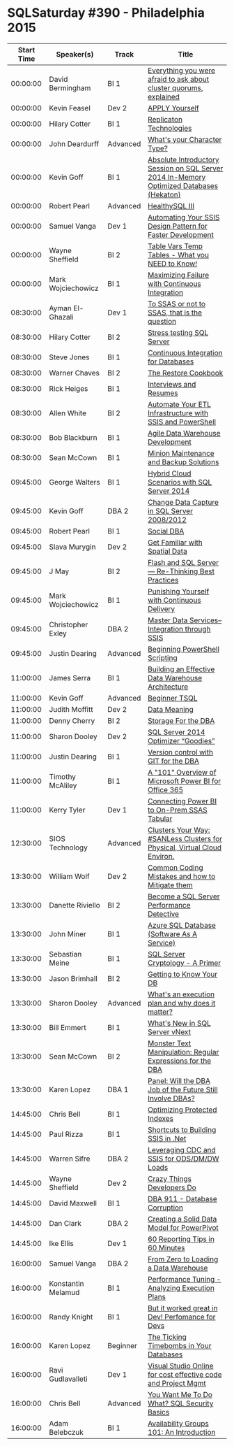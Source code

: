 # SQLSaturday #390 - Philadelphia 2015
Start Time|Speaker(s)|Track|Title
---|---|---|---
00:00:00|David Bermingham|BI 1|[Everything you were afraid to ask about cluster quorums, explained](12412.md)
00:00:00|Kevin Feasel|Dev 2|[APPLY Yourself](14224.md)
00:00:00|Hilary Cotter|BI 1|[Replicaton Technologies](14991.md)
00:00:00|John Deardurff|Advanced|[What's your Character Type?](17216.md)
00:00:00|Kevin Goff|BI 1|[Absolute Introductory Session on SQL Server 2014 In-Memory Optimized Databases (Hekaton)](18346.md)
00:00:00|Robert Pearl|Advanced|[HealthySQL III](23555.md)
00:00:00|Samuel Vanga|Dev 1|[Automating Your SSIS Design Pattern for Faster Development](23915.md)
00:00:00|Wayne Sheffield|BI 2|[Table Vars  Temp Tables - What you NEED to Know!](27774.md)
00:00:00|Mark Wojciechowicz|BI 1|[Maximizing Failure with Continuous Integration](35780.md)
08:30:00|Ayman El-Ghazali|Dev 1|[To SSAS or not to SSAS, that is the question](10103.md)
08:30:00|Hilary Cotter|BI 2|[Stress testing SQL Server](14989.md)
08:30:00|Steve Jones|BI 1|[Continuous Integration for Databases](24554.md)
08:30:00|Warner Chaves|BI 2|[The Restore Cookbook](27651.md)
08:30:00|Rick Heiges|BI 1|[Interviews and Resumes](35686.md)
08:30:00|Allen White|BI 2|[Automate Your ETL Infrastructure with SSIS and PowerShell](36037.md)
08:30:00|Bob Blackburn|BI 1|[Agile Data Warehouse Development](36097.md)
08:30:00|Sean McCown|BI 1|[Minion Maintenance and Backup Solutions](37775.md)
09:45:00|George Walters|BI 1|[Hybrid Cloud Scenarios with SQL Server 2014](14563.md)
09:45:00|Kevin Goff|DBA 2|[Change Data Capture in SQL Server 2008/2012](18340.md)
09:45:00|Robert Pearl|BI 1|[Social DBA](23554.md)
09:45:00|Slava Murygin|Dev 2|[Get Familiar with Spatial Data](27538.md)
09:45:00|J May|BI 2|[Flash and SQL Server— Re-Thinking Best Practices](35710.md)
09:45:00|Mark Wojciechowicz|BI 1|[Punishing Yourself with Continuous Delivery](35781.md)
09:45:00|Christopher Exley|DBA 2|[Master Data Services– Integration through SSIS](36307.md)
09:45:00|Justin Dearing|Advanced|[Beginning PowerShell Scripting](36418.md)
11:00:00|James Serra|BI 1|[Building an Effective Data Warehouse Architecture](15648.md)
11:00:00|Kevin Goff|Advanced|[Beginner TSQL ](18343.md)
11:00:00|Judith Moffitt|Dev 2|[Data Meaning](20997.md)
11:00:00|Denny Cherry|BI 2|[Storage For the DBA](21078.md)
11:00:00|Sharon Dooley|Dev 2|[SQL Server 2014 Optimizer “Goodies”](24403.md)
11:00:00|Justin Dearing|BI 1|[Version control with GIT for the DBA](28346.md)
11:00:00|Timothy McAliley|BI 1|[A "101" Overview  of Microsoft Power BI for Office 365 ](35919.md)
11:00:00|Kerry Tyler|Dev 1|[Connecting Power BI to On-Prem SSAS Tabular](37662.md)
12:30:00|SIOS Technology|Advanced|[Clusters Your Way: #SANLess Clusters for Physical, Virtual  Cloud Environ.](37455.md)
13:30:00|William Wolf|Dev 2|[Common Coding Mistakes and how to Mitigate them](22092.md)
13:30:00|Danette Riviello|BI 2|[Become a SQL Server Performance Detective](35656.md)
13:30:00|John Miner|BI 1|[Azure SQL Database (Software As A Service)](35695.md)
13:30:00|Sebastian Meine|BI 1|[SQL Server Cryptology - A Primer](35966.md)
13:30:00|Jason Brimhall|BI 2|[Getting to Know Your DB](36062.md)
13:30:00|Sharon Dooley|Advanced|[What's an execution plan and why does it matter?](36414.md)
13:30:00|Bill Emmert|BI 1|[What's New in SQL Server vNext](36415.md)
13:30:00|Sean McCown|BI 2|[Monster Text Manipulation: Regular Expressions for the DBA](37776.md)
13:30:00|Karen Lopez|DBA 1|[Panel: Will the DBA Job of the Future Still Involve DBAs?](37901.md)
14:45:00|Chris Bell|BI 1|[Optimizing Protected Indexes](11300.md)
14:45:00|Paul Rizza|BI 1|[Shortcuts to Building SSIS in .Net](21807.md)
14:45:00|Warren Sifre|DBA 2|[Leveraging CDC and SSIS for ODS/DM/DW Loads](27576.md)
14:45:00|Wayne Sheffield|Dev 2|[Crazy Things Developers Do](27775.md)
14:45:00|David Maxwell|BI 1|[DBA 911 - Database Corruption](36076.md)
14:45:00|Dan Clark|DBA 2|[Creating a Solid Data Model for PowerPivot](36109.md)
14:45:00|Ike Ellis|Dev 1|[60 Reporting Tips in 60 Minutes](36334.md)
16:00:00|Samuel Vanga|DBA 2|[From Zero to Loading a Data Warehouse](23917.md)
16:00:00|Konstantin Melamud|BI 1|[Performance Tuning - Analyzing Execution Plans](35740.md)
16:00:00|Randy Knight|BI 1|[But it worked great in Dev!  Perfomance for Devs](35830.md)
16:00:00|Karen Lopez|Beginner|[The Ticking Timebombs in Your Databases](36267.md)
16:00:00|Ravi Gudlavalleti|Dev 1|[Visual Studio Online for cost effective code and Project Mgmt](36309.md)
16:00:00|Chris Bell|Advanced|[You Want Me To Do What? SQL Security Basics](36422.md)
16:00:00|Adam Belebczuk|BI 1|[Availability Groups 101: An Introduction](8998.md)
